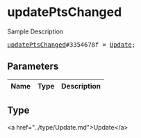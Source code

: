 # updatePtsChanged

Sample Description

<pre>
<a href="../constructor/updatePtsChanged.md">updatePtsChanged</a>#3354678f = <a href="../type/Update.md">Update</a>;
</pre>

## Parameters

| Name | Type | Description |
|------|:----:|-------------|

## Type

&lt;a href=&#34;../type/Update.md&#34;&gt;Update&lt;/a&gt;
